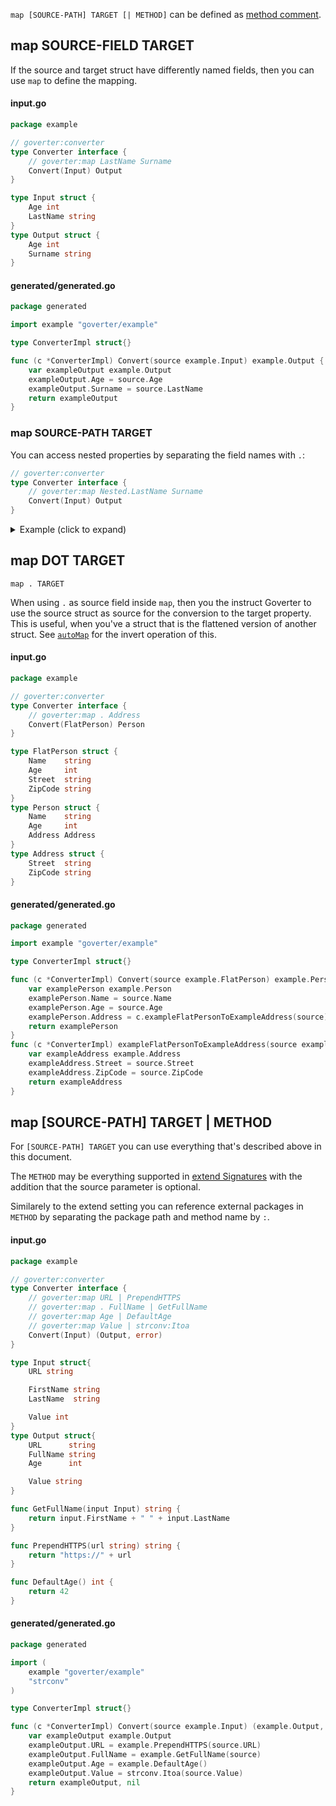 `map [SOURCE-PATH] TARGET [| METHOD]` can be defined as [method comment](config/define.md#method).

## map SOURCE-FIELD TARGET 

If the source and target struct have differently named fields, then you can use
`map` to define the mapping.

<!-- tabs:start -->

#### **input.go**

```go
package example

// goverter:converter
type Converter interface {
    // goverter:map LastName Surname
    Convert(Input) Output
}

type Input struct {
    Age int
    LastName string
}
type Output struct {
    Age int
    Surname string
}
```

#### **generated/generated.go**

```go
package generated

import example "goverter/example"

type ConverterImpl struct{}

func (c *ConverterImpl) Convert(source example.Input) example.Output {
	var exampleOutput example.Output
	exampleOutput.Age = source.Age
	exampleOutput.Surname = source.LastName
	return exampleOutput
}
```

<!-- tabs:end -->

### map SOURCE-PATH TARGET

You can access nested properties by separating the field names with `.`:

```go
// goverter:converter
type Converter interface {
    // goverter:map Nested.LastName Surname
    Convert(Input) Output
}
```

<details>
  <summary>Example (click to expand)</summary>

<!-- tabs:start -->

#### **input.go**

```go
package example

// goverter:converter
type Converter interface {
    // goverter:map Nested.LastName Surname
    Convert(Input) Output
}

type Input struct {
    Age int
    Nested NestedInput
}
type NestedInput struct {
    LastName string
}
type Output struct {
    Age int
    Surname string
}
```

#### **generated/generated.go**

```go
package generated

import example "goverter/example"

type ConverterImpl struct{}

func (c *ConverterImpl) Convert(source example.Input) example.Output {
	var exampleOutput example.Output
	exampleOutput.Age = source.Age
	exampleOutput.Surname = source.Nested.LastName
	return exampleOutput
}
```

<!-- tabs:end -->

</details>

## map DOT TARGET

`map . TARGET`

When using `.` as source field inside `map`, then you the instruct Goverter to
use the source struct as source for the conversion to the target property. This
is useful, when you've a struct that is the flattened version of another
struct. See [`autoMap`](config/autoMap.md) for the invert operation of this.

<!-- tabs:start -->

#### **input.go**

```go
package example

// goverter:converter
type Converter interface {
	// goverter:map . Address
	Convert(FlatPerson) Person
}

type FlatPerson struct {
	Name    string
	Age     int
	Street  string
	ZipCode string
}
type Person struct {
	Name    string
	Age     int
	Address Address
}
type Address struct {
	Street  string
	ZipCode string
}
```

#### **generated/generated.go**

```go
package generated

import example "goverter/example"

type ConverterImpl struct{}

func (c *ConverterImpl) Convert(source example.FlatPerson) example.Person {
	var examplePerson example.Person
	examplePerson.Name = source.Name
	examplePerson.Age = source.Age
	examplePerson.Address = c.exampleFlatPersonToExampleAddress(source)
	return examplePerson
}
func (c *ConverterImpl) exampleFlatPersonToExampleAddress(source example.FlatPerson) example.Address {
	var exampleAddress example.Address
	exampleAddress.Street = source.Street
	exampleAddress.ZipCode = source.ZipCode
	return exampleAddress
}
```

<!-- tabs:end -->

## map [SOURCE-PATH] TARGET | METHOD

For `[SOURCE-PATH] TARGET` you can use everything that's described above in this document. 

The `METHOD` may be everything supported in [extend Signatures](config/extend.md#signatures)
with the addition that the source parameter is optional.

Similarely to the extend setting you can reference external packages in
`METHOD` by separating the package path and method name by `:`.

<!-- tabs:start -->

#### **input.go**

```go
package example

// goverter:converter
type Converter interface {
    // goverter:map URL | PrependHTTPS
    // goverter:map . FullName | GetFullName
    // goverter:map Age | DefaultAge
    // goverter:map Value | strconv:Itoa
    Convert(Input) (Output, error)
}

type Input struct{
    URL string

    FirstName string
    LastName  string

    Value int
}
type Output struct{
    URL      string
    FullName string
    Age      int

    Value string
}

func GetFullName(input Input) string {
    return input.FirstName + " " + input.LastName
}

func PrependHTTPS(url string) string {
    return "https://" + url
}

func DefaultAge() int {
    return 42
}
```

#### **generated/generated.go**

```go
package generated

import (
	example "goverter/example"
	"strconv"
)

type ConverterImpl struct{}

func (c *ConverterImpl) Convert(source example.Input) (example.Output, error) {
	var exampleOutput example.Output
	exampleOutput.URL = example.PrependHTTPS(source.URL)
	exampleOutput.FullName = example.GetFullName(source)
	exampleOutput.Age = example.DefaultAge()
	exampleOutput.Value = strconv.Itoa(source.Value)
	return exampleOutput, nil
}
```

<!-- tabs:end -->
